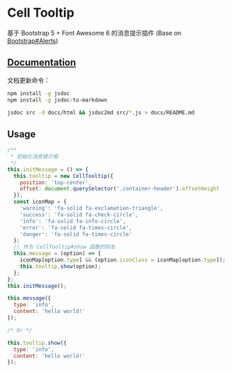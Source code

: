 # Cell Tooltip

基于 Bootstrap 5 + Font Awesome 6 的消息提示插件 (Base on [Bootstrap#Alerts](https://getbootstrap.com/docs/5.2/components/alerts/))

## [Documentation](/docs/README.md)

文档更新命令：

```bash
npm install -g jsdoc
npm install -g jsdoc-to-markdown
```

```bash
jsdoc src -d docs/html && jsdoc2md src/*.js > docs/README.md
```

## Usage

```js
/**
 * 初始化消息提示框
 */
this.initMessage = () => {
  this.tooltip = new CellTooltip({
    position: 'top-center',
    offset: document.querySelector('.container-header').offsetHeight
  });
  const iconMap = {
    'warning': 'fa-solid fa-exclamation-triangle',
    'success': 'fa-solid fa-check-circle',
    'info': 'fa-solid fa-info-circle',
    'error': 'fa-solid fa-times-circle',
    'danger': 'fa-solid fa-times-circle'
  };
  // 作为 CellTooltip#show 函数的别名
  this.message = (option) => {
    iconMap[option.type] && (option.iconClass = iconMap[option.type]);
    this.tooltip.show(option);
  };
};
this.initMessage();
```

```js
this.message({
  type: 'info',
  content: 'hello world!'
});

/* Or */

this.tooltip.show({
  type: 'info',
  content: 'hello world!'
});
```
